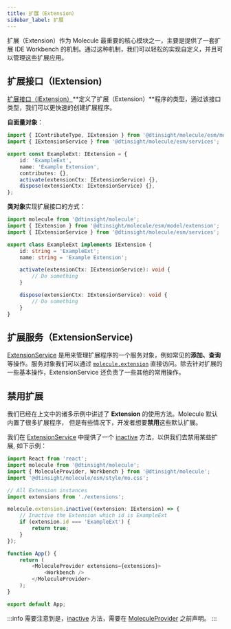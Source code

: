 ```yaml
---
title: 扩展（Extension）
sidebar_label: 扩展
---
```


扩展（Extension）作为 Molecule 最重要的核心模块之一，主要是提供了一套扩展 IDE Workbench 的机制。通过这种机制，我们可以轻松的实现自定义，并且可以管理这些扩展应用。

## 扩展接口（IExtension)

[扩展接口（IExtension）](/docs/api/interfaces/molecule.models.IExtension)**定义了扩展（Extension）**程序的类型，通过该接口类型，我们可以更快速的创建扩展程序。

**自面量对象**：

```ts
import { IContributeType, IExtension } from '@dtinsight/molecule/esm/model';
import { IExtensionService } from '@dtinsight/molecule/esm/services';

export const ExampleExt: IExtension = {
    id: 'ExampleExt',
    name: 'Example Extension',
    contributes: {},
    activate(extensionCtx: IExtensionService) {},
    dispose(extensionCtx: IExtensionService) {},
};
```

**类对象**实现扩展接口的方式：

```ts
import molecule from '@dtinsight/molecule';
import { IExtension } from '@dtinsight/molecule/esm/model/extension';
import { IExtensionService } from '@dtinsight/molecule/esm/services';

export class ExampleExt implements IExtension {
    id: string = 'ExampleExt';
    name: string = 'Example Extension';

    activate(extensionCtx: IExtensionService): void {
        // Do something
    }

    dispose(extensionCtx: IExtensionService): void {
        // Do something
    }
}
```

## 扩展服务（ExtensionService)

[ExtensionService][extensionservice] 是用来管理扩展程序的一个服务对象，例如常见的**添加、查询**等操作。服务对象我们可以通过 [`molecule.extension`][extensionservice] 直接访问。除去针对扩展的一些基本操作，ExtensionService 还负责了一些其他的常用操作。

## 禁用扩展

我们已经在上文中的诸多示例中讲述了 **Extension** 的使用方法。Molecule 默认内置了很多扩展程序，
但是有些情况下，开发者想要**禁用**这些默认扩展。

我们在 [ExtensionService][extensionservice] 中提供了一个 [inactive][inactive-link] 方法，以供我们去禁用某些扩展, 如下示例：

```ts
import React from 'react';
import molecule from '@dtinsight/molecule';
import { MoleculeProvider, Workbench } from '@dtinsight/molecule';
import '@dtinsight/molecule/esm/style/mo.css';

// All Extension instances
import extensions from './extensions';

molecule.extension.inactive((extension: IExtension) => {
    // Inactive the Extension which id is ExampleExt
    if (extension.id === 'ExampleExt') {
        return true;
    }
});

function App() {
    return (
        <MoleculeProvider extensions={extensions}>
            <Workbench />
        </MoleculeProvider>
    );
}

export default App;
```

:::info
需要注意到是，[inactive][inactive-link] 方法，需要在 [MoleculeProvider](/docs/api/classes/MoleculeProvider) 之前声明。
:::

[inactive-link]: /docs/api/interfaces/molecule.IExtensionService#inactive
[extensionservice]: /docs/api/classes/molecule.ExtensionService
[extensionservicecmd]: /docs/api/classes/molecule.ExtensionService#executecommand
